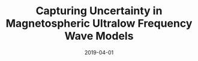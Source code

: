 ---
title: "Capturing Uncertainty in Magnetospheric Ultralow Frequency Wave Models"
collection: publications
permalink: /publication/2019-04-01-Bentley
date: 2019-04-01
venue: 'Space Weather'
paperurl: 'https://doi.org/10.1029/2018SW002102'
citation: 'Bentley, S. N., Watt, C. E. J., Rae, I. J., Owens, M. J., Murphy, K., Lockwood, M., &amp; Sandhu, J. K. (2019). Capturing Uncertainty in Magnetospheric Ultralow Frequency Wave Models. Space Weather, 17(4), 599-618. '
---